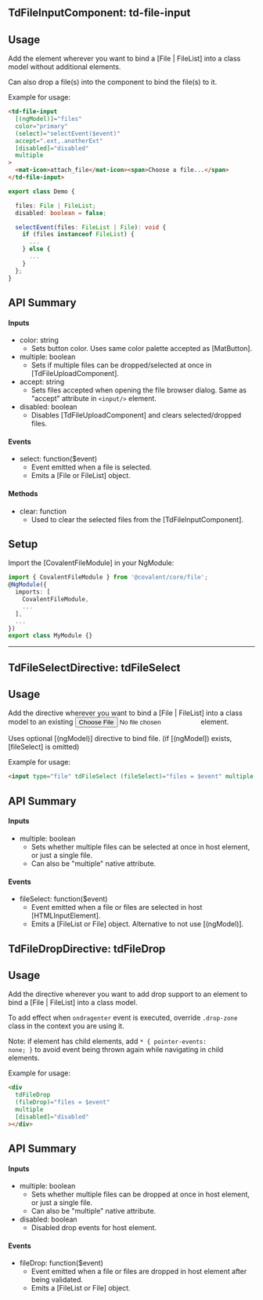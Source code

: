 ## TdFileInputComponent: td-file-input

## Usage

Add the element wherever you want to bind a [File | FileList] into a class model without additional elements.

Can also drop a file(s) into the component to bind the file(s) to it.

Example for usage:

```html
<td-file-input
  [(ngModel)]="files"
  color="primary"
  (select)="selectEvent($event)"
  accept=".ext,.anotherExt"
  [disabled]="disabled"
  multiple
>
  <mat-icon>attach_file</mat-icon><span>Choose a file...</span>
</td-file-input>
```

```typescript
export class Demo {

  files: File | FileList;
  disabled: boolean = false;

  selectEvent(files: FileList | File): void {
    if (files instanceof FileList) {
      ...
    } else {
      ...
    }
  };
}
```

## API Summary

#### Inputs

- color: string
  - Sets button color. Uses same color palette accepted as [MatButton].
- multiple: boolean
  - Sets if multiple files can be dropped/selected at once in [TdFileUploadComponent].
- accept: string
  - Sets files accepted when opening the file browser dialog. Same as "accept" attribute in `<input/>` element.
- disabled: boolean
  - Disables [TdFileUploadComponent] and clears selected/dropped files.

#### Events

- select: function($event)
  - Event emitted when a file is selected.
  - Emits a [File or FileList] object.

#### Methods

- clear: function
  - Used to clear the selected files from the [TdFileInputComponent].

## Setup

Import the [CovalentFileModule] in your NgModule:

```typescript
import { CovalentFileModule } from '@covalent/core/file';
@NgModule({
  imports: [
    CovalentFileModule,
    ...
  ],
  ...
})
export class MyModule {}
```

---

## TdFileSelectDirective: tdFileSelect

## Usage

Add the directive wherever you want to bind a [File | FileList] into a class model to an existing <input type="file"/> element.

Uses optional [(ngModel)] directive to bind file. (if [(ngModel]) exists, [fileSelect] is omitted)

Example for usage:

```html
<input type="file" tdFileSelect (fileSelect)="files = $event" multiple />
```

## API Summary

#### Inputs

- multiple: boolean
  - Sets whether multiple files can be selected at once in host element, or just a single file.
  - Can also be "multiple" native attribute.

#### Events

- fileSelect: function($event)
  - Event emitted when a file or files are selected in host [HTMLInputElement].
  - Emits a [FileList or File] object. Alternative to not use [(ngModel)].

## TdFileDropDirective: tdFileDrop

## Usage

Add the directive wherever you want to add drop support to an element to bind a [File | FileList] into a class model.

To add effect when <code>ondragenter</code> event is executed, override <code>.drop-zone</code> class in the context you are using it.

Note: if element has child elements, add <code>\* { pointer-events: none; }</code> to avoid event being thrown again while navigating in child elements.

Example for usage:

```html
<div
  tdFileDrop
  (fileDrop)="files = $event"
  multiple
  [disabled]="disabled"
></div>
```

## API Summary

#### Inputs

- multiple: boolean
  - Sets whether multiple files can be dropped at once in host element, or just a single file.
  - Can also be "multiple" native attribute.
- disabled: boolean
  - Disabled drop events for host element.

#### Events

- fileDrop: function($event)
  - Event emitted when a file or files are dropped in host element after being validated.
  - Emits a [FileList or File] object.

&nbsp;
